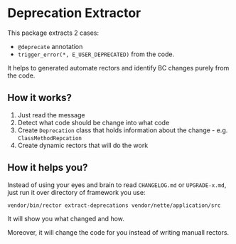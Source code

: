 # Deprecation Extractor

This package extracts 2 cases:
 
- `@deprecate` annotation
- `trigger_error(*, E_USER_DEPRECATED)` from the code.

It helps to generated automate rectors and identify BC changes purely from the code.
 

## How it works?

1. Just read the message
2. Detect what code should be change into what code
3. Create `Deprecation` class that holds information about the change - e.g. `ClassMethodRepcation` 
4. Create dynamic rectors that will do the work


## How it helps you?

Instead of using your eyes and brain to read `CHANGELOG.md` or `UPGRADE-x.md`, just run it over directory of framework you use:

```bash
vendor/bin/rector extract-deprecations vendor/nette/application/src
```

It will show you what changed and how. 

Moreover, it will change the code for you instead of writing manuall rectors.
